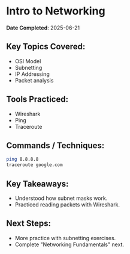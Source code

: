 # Intro to Networking

**Date Completed**: 2025-06-21

## Key Topics Covered:
- OSI Model
- Subnetting
- IP Addressing
- Packet analysis

## Tools Practiced:
- Wireshark
- Ping
- Traceroute

## Commands / Techniques:
```bash
ping 8.8.8.8
traceroute google.com
```

## Key Takeaways:
- Understood how subnet masks work.
- Practiced reading packets with Wireshark.

## Next Steps:
- More practice with subnetting exercises.
- Complete "Networking Fundamentals" next.
